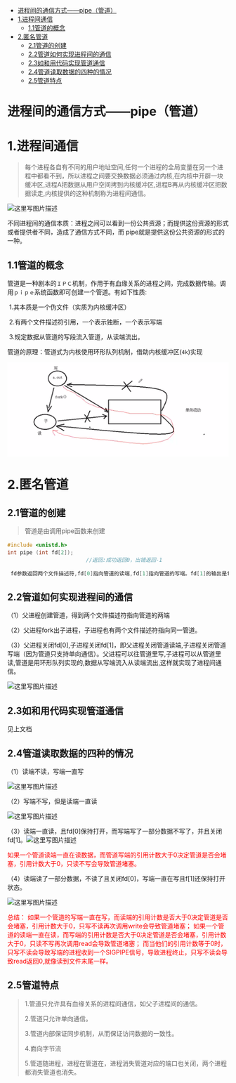    * [进程间的通信方式——pipe（管道）](#进程间的通信方式pipe管道)
   * [1.进程间通信](#1进程间通信)
      * [1.1管道的概念](#11管道的概念)
   * [2.匿名管道](#2匿名管道)
      * [2.1管道的创建](#21管道的创建)
      * [2.2管道如何实现进程间的通信](#22管道如何实现进程间的通信)
      * [2.3如和用代码实现管道通信](#23如和用代码实现管道通信)
      * [2.4管道读取数据的四种的情况](#24管道读取数据的四种的情况)
      * [2.5管道特点](#25管道特点)

# 进程间的通信方式——pipe（管道）



# 1.进程间通信

>每个进程各自有不同的用户地址空间,任何一个进程的全局变量在另一个进程中都看不到，所以进程之间要交换数据必须通过内核,在内核中开辟一块缓冲区,进程A把数据从用户空间拷到内核缓冲区,进程B再从内核缓冲区把数据读走,内核提供的这种机制称为进程间通信。 

![这里写图片描述](https://img-blog.csdn.net/20170509155514495?watermark/2/text/aHR0cDovL2Jsb2cuY3Nkbi5uZXQvc2t5cm9iZW4=/font/5a6L5L2T/fontsize/400/fill/I0JBQkFCMA==/dissolve/70/gravity/SouthEast)

不同进程间的通信本质：进程之间可以看到一份公共资源；而提供这份资源的形式或者提供者不同，造成了通信方式不同，而 pipe就是提供这份公共资源的形式的一种。



## 1.1管道的概念

​		管道是一种剧本的`ＩＰＣ`机制，作用于有血缘关系的进程之间，完成数据传输。调用`ｐｉｐｅ`系统函数即可创建一个管道。有如下性质:

​		1.其本质是一个伪文件（实质为内核缓冲区）

​		2.有两个文件描述符引用，一个表示独断，一个表示写端

​		3.规定数据从管道的写段流入管道，从读端流出。

管道的原理：管道式为内核使用环形队列机制，借助内核缓冲区(`4k`)实现

![](README.assets/2020-04-08%2016-12-38%E5%B1%8F%E5%B9%95%E6%88%AA%E5%9B%BE.png)

# 2.匿名管道

## 2.1管道的创建

> 管道是由调用pipe函数来创建



```c
#include <unistd.h>
int pipe (int fd[2]);
                         //返回:成功返回0，出错返回-1     
```

```C
 fd参数返回两个文件描述符,fd[0]指向管道的读端,fd[1]指向管道的写端。fd[1]的输出是fd[0]的输入。
```

## 2.2管道如何实现进程间的通信

（1）父进程创建管道，得到两个⽂件描述符指向管道的两端


（2）父进程fork出子进程，⼦进程也有两个⽂件描述符指向同⼀管道。

（3）父进程关闭fd[0],子进程关闭fd[1]，即⽗进程关闭管道读端,⼦进程关闭管道写端（因为管道只支持单向通信）。⽗进程可以往管道⾥写,⼦进程可以从管道⾥读,管道是⽤环形队列实现的,数据从写端流⼊从读端流出,这样就实现了进程间通信。

![这里写图片描述](https://img-blog.csdn.net/20170509162502566?watermark/2/text/aHR0cDovL2Jsb2cuY3Nkbi5uZXQvc2t5cm9iZW4=/font/5a6L5L2T/fontsize/400/fill/I0JBQkFCMA==/dissolve/70/gravity/SouthEast)

## 2.3如和用代码实现管道通信

见上文档

## 2.4管道读取数据的四种的情况

（1）读端不读，写端一直写

![这里写图片描述](https://img-blog.csdn.net/20170509235601938?watermark/2/text/aHR0cDovL2Jsb2cuY3Nkbi5uZXQvc2t5cm9iZW4=/font/5a6L5L2T/fontsize/400/fill/I0JBQkFCMA==/dissolve/70/gravity/SouthEast)

（2）写端不写，但是读端一直读

![这里写图片描述](https://img-blog.csdn.net/20170510000703098?watermark/2/text/aHR0cDovL2Jsb2cuY3Nkbi5uZXQvc2t5cm9iZW4=/font/5a6L5L2T/fontsize/400/fill/I0JBQkFCMA==/dissolve/70/gravity/SouthEast)

（3）读端一直读，且fd[0]保持打开，而写端写了一部分数据不写了，并且关闭fd[1]。![这里写图片描述](https://img-blog.csdn.net/20170510001736356?watermark/2/text/aHR0cDovL2Jsb2cuY3Nkbi5uZXQvc2t5cm9iZW4=/font/5a6L5L2T/fontsize/400/fill/I0JBQkFCMA==/dissolve/70/gravity/SouthEast)

<font color = red>如果一个管道读端一直在读数据，而管道写端的引⽤计数⼤于0决定管道是否会堵塞，引用计数大于0，只读不写会导致管道堵塞。</font>

（4）读端读了一部分数据，不读了且关闭fd[0]，写端一直在写且f[1]还保持打开状态。

![这里写图片描述](https://img-blog.csdn.net/20170510002648368?watermark/2/text/aHR0cDovL2Jsb2cuY3Nkbi5uZXQvc2t5cm9iZW4=/font/5a6L5L2T/fontsize/400/fill/I0JBQkFCMA==/dissolve/70/gravity/SouthEast)

<font color =red>总结：
如果一个管道的写端一直在写，而读端的引⽤计数是否⼤于0决定管道是否会堵塞，引用计数大于0，只写不读再次调用write会导致管道堵塞；
如果一个管道的读端一直在读，而写端的引⽤计数是否⼤于0决定管道是否会堵塞，引用计数大于0，只读不写再次调用read会导致管道堵塞；
而当他们的引用计数等于0时，只写不读会导致写端的进程收到一个SIGPIPE信号，导致进程终止，只写不读会导致read返回0,就像读到⽂件末尾⼀样。</font>

## 2.5管道特点

>1.管道只允许具有血缘关系的进程间通信，如父子进程间的通信。 
>
>2.管道只允许单向通信。 
>
>3.管道内部保证同步机制，从而保证访问数据的一致性。 
>
>4.面向字节流 
>
>5.管道随进程，进程在管道在，进程消失管道对应的端口也关闭，两个进程都消失管道也消失。


